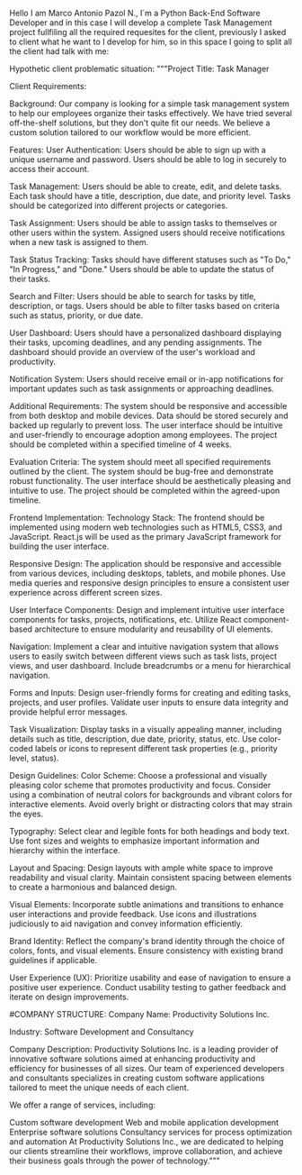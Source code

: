 Hello I am Marco Antonio Pazol N., I´m a Python Back-End Software Developer and in this case I will develop a complete Task Management project fullfiling all the required requesites for the client, previously I asked to client what he want to I develop for him, so in this space I going to split all the client had talk with me:

Hypothetic client problematic situation:
"""Project Title: Task Manager

Client Requirements:

Background:
Our company is looking for a simple task management system to help our employees organize their tasks effectively. We have tried several off-the-shelf solutions, but they don't quite fit our needs. We believe a custom solution tailored to our workflow would be more efficient.

Features:
User Authentication:
Users should be able to sign up with a unique username and password.
Users should be able to log in securely to access their account.

Task Management:
Users should be able to create, edit, and delete tasks.
Each task should have a title, description, due date, and priority level.
Tasks should be categorized into different projects or categories.

Task Assignment:
Users should be able to assign tasks to themselves or other users within the system.
Assigned users should receive notifications when a new task is assigned to them.

Task Status Tracking:
Tasks should have different statuses such as "To Do," "In Progress," and "Done."
Users should be able to update the status of their tasks.

Search and Filter:
Users should be able to search for tasks by title, description, or tags.
Users should be able to filter tasks based on criteria such as status, priority, or due date.

User Dashboard:
Users should have a personalized dashboard displaying their tasks, upcoming deadlines, and any pending assignments.
The dashboard should provide an overview of the user's workload and productivity.

Notification System:
Users should receive email or in-app notifications for important updates such as task assignments or approaching deadlines.

Additional Requirements:
The system should be responsive and accessible from both desktop and mobile devices.
Data should be stored securely and backed up regularly to prevent loss.
The user interface should be intuitive and user-friendly to encourage adoption among employees.
The project should be completed within a specified timeline of 4 weeks.

Evaluation Criteria:
The system should meet all specified requirements outlined by the client.
The system should be bug-free and demonstrate robust functionality.
The user interface should be aesthetically pleasing and intuitive to use.
The project should be completed within the agreed-upon timeline.


Frontend Implementation:
Technology Stack:
The frontend should be implemented using modern web technologies such as HTML5, CSS3, and JavaScript.
React.js will be used as the primary JavaScript framework for building the user interface.

Responsive Design:
The application should be responsive and accessible from various devices, including desktops, tablets, and mobile phones.
Use media queries and responsive design principles to ensure a consistent user experience across different screen sizes.

User Interface Components:
Design and implement intuitive user interface components for tasks, projects, notifications, etc.
Utilize React component-based architecture to ensure modularity and reusability of UI elements.

Navigation:
Implement a clear and intuitive navigation system that allows users to easily switch between different views such as task lists, project views, and user dashboard.
Include breadcrumbs or a menu for hierarchical navigation.

Forms and Inputs:
Design user-friendly forms for creating and editing tasks, projects, and user profiles.
Validate user inputs to ensure data integrity and provide helpful error messages.

Task Visualization:
Display tasks in a visually appealing manner, including details such as title, description, due date, priority, status, etc.
Use color-coded labels or icons to represent different task properties (e.g., priority level, status).


Design Guidelines:
Color Scheme:
Choose a professional and visually pleasing color scheme that promotes productivity and focus.
Consider using a combination of neutral colors for backgrounds and vibrant colors for interactive elements.
Avoid overly bright or distracting colors that may strain the eyes.

Typography:
Select clear and legible fonts for both headings and body text.
Use font sizes and weights to emphasize important information and hierarchy within the interface.

Layout and Spacing:
Design layouts with ample white space to improve readability and visual clarity.
Maintain consistent spacing between elements to create a harmonious and balanced design.

Visual Elements:
Incorporate subtle animations and transitions to enhance user interactions and provide feedback.
Use icons and illustrations judiciously to aid navigation and convey information efficiently.

Brand Identity:
Reflect the company's brand identity through the choice of colors, fonts, and visual elements.
Ensure consistency with existing brand guidelines if applicable.

User Experience (UX):
Prioritize usability and ease of navigation to ensure a positive user experience.
Conduct usability testing to gather feedback and iterate on design improvements.


#COMPANY STRUCTURE:
Company Name: Productivity Solutions Inc.

Industry: Software Development and Consultancy

Company Description: Productivity Solutions Inc. is a leading provider of innovative software solutions aimed at enhancing productivity and efficiency for businesses of all sizes. Our team of experienced developers and consultants specializes in creating custom software applications tailored to meet the unique needs of each client.

We offer a range of services, including:

Custom software development
Web and mobile application development
Enterprise software solutions
Consultancy services for process optimization and automation
At Productivity Solutions Inc., we are dedicated to helping our clients streamline their workflows, improve collaboration, and achieve their business goals through the power of technology."""